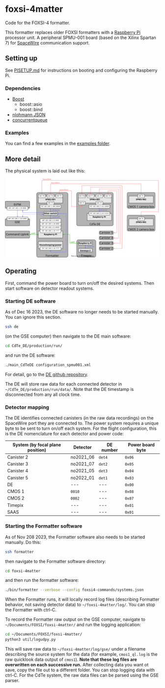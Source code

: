 # foxsi-4matter
Code for the FOXSI-4 formatter.

This formatter replaces older FOXSI formatters with a [Raspberry Pi](https://www.raspberrypi.org) processor unit. A peripheral SPMU-001 board (based on the Xilinx Spartan 7) for [SpaceWire](https://www.star-dundee.com/wp-content/star_uploads/general/SpaceWire-Users-Guide.pdf) communication support.

## Setting up
See [PISETUP.md](PISETUP.md) for instructions on booting and configuring the Raspberry Pi.

### Dependencies
- [Boost](https://www.boost.org/)
    - boost::asio
    - boost::bind
- [nlohmann JSON](https://github.com/nlohmann/json)
- [concurrentqueue](https://github.com/cameron314/concurrentqueue)

### Examples
You can find a few examples in the [examples folder](examples).

## More detail
The physical system is laid out like this:

![The Formatter is connected to many systems. Sorry, an image would be handy.](doc/assets/formatter_layout.svg "Formatter physical interfaces")

## Operating

First, command the power board to turn on/off the desired systems. Then start software on detector readout systems.

### Starting DE software
As of Dec 16 2023, the DE software no longer needs to be started manually. You can ignore this section.
```bash
ssh de
```
(on the GSE computer) then navigate to the DE main software:
```bash
cd CdTe_DE/production/run/
```
and run the DE software:
```bash
./main_CdTeDE configuration_spmu001.xml
```

For detail, go to the [DE github repository](https://github.com/foxsi/CdTe_DE).

The DE will store raw data for each connected detector in `~/CdTe_DE/production/run/data/`. Note that the DE timestamp is disconnected from any all clock time.

### Detector mapping
The DE identifies connected canisters (in the raw data recordings) on the SpaceWire port they are connected to. The power system requires a unique byte to be sent to turn on/off each system. For the flight configuration, this is the DE nomenclature for each detector and power code:

| System (by focal plane position)     | Detector  | DE number | Power board byte   |
|--------------------------------------|-----------|-----------|--------------------|
| Canister 2                           | no2021_06 | `det4`    | `0x06`             |
| Canister 3                           | no2021_07 | `det2`    | `0x05`             |
| Canister 4                           | no2021_05 | `det3`    | `0x04`             |
| Canister 5                           | no2022_01 | `det1`    | `0x03`             |
| DE                                   | ---       | ---       | `0x00`             |
| CMOS 1                               | `0010`    | ---       | `0x08`             |
| CMOS 2                               | `0002`    | ---       | `0x07`             |
| Timepix                              | ---       | ---       | `0x01`             |
| SAAS                                 | ---       | ---       | `0x01`             |

### Starting the Formatter software
As of Nov 208 2023, the Formatter software also needs to be started manually. Do this:
```bash
ssh formatter
```
then navigate to the Formatter software directory:
```bash
cd foxsi-4matter
```
and then run the formatter software:
```bash
./bin/formatter --verbose --config foxsi4-commands/systems.json
```
When the Formatter runs, it will locally record log files (describing Formatter behavior, not saving detector data) to `~/foxsi-4matter/log/`. You can stop the Formatter with ctrl-C.

To record the Formatter raw output on the GSE computer, navigate to `~/Documents/FOXSI/foxsi-4matter/` and run the logging application:
```bash
cd ~/Documents/FOXSI/foxsi-4matter/
python3 util/logudpy.py
```

This will save raw data to `~/foxsi-4matter/log/gse/` under a filename describing the source system for the data (for example, `cmos1_ql.log` is the raw quicklook data output of `cmos1`). **Note that these log files are overwritten on each successive run.** After collecting data you want ot save, copy the file out to a different folder. You can stop logging data with ctrl-C. For the CdTe system, the raw data files can be parsed using the GSE parser.